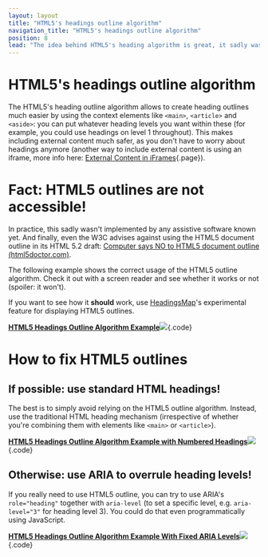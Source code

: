 ```yaml
---
layout: layout
title: "HTML5's headings outline algorithm"
navigation_title: "HTML5's headings outline algorithm"
position: 8
lead: "The idea behind HTML5's heading algorithm is great, it sadly was never picked up by any browser or screen reader."
---
```


# HTML5's headings outline algorithm

The HTML5's heading outline algorithm allows to create heading outlines much easier by using the context elements like `<main>`, `<article>` and `<aside>`: you can put whatever heading levels you want within these (for example, you could use headings on level 1 throughout). This makes including external content much safer, as you don't have to worry about headings anymore (another way to include external content is using an iframe, more info here: [External Content in iFrames](/examples/iframes){.page}).

# Fact: HTML5 outlines are not accessible!

In practice, this sadly wasn't implemented by any assistive software known yet. And finally, even the W3C advises against using the HTML5 document outline in its HTML 5.2 draft: [Computer says NO to HTML5 document outline (html5doctor.com)](http://html5doctor.com/computer-says-no-to-html5-document-outline/).

The following example shows the correct usage of the HTML5 outline algorithm. Check it out with a screen reader and see whether it works or not (spoiler: it won't).

If you want to see how it **should** work, use [HeadingsMap](@page-59)'s experimental feature for displaying HTML5 outlines.

[**HTML5 Headings Outline Algorithm Example**![](https://s3-us-west-2.amazonaws.com/i.cdpn.io/1279260.owyXqN.small.2f94c6cb-a57a-40b5-bd39-37ddad8c32bf.png)](https://codepen.io/accessibility-developer-guide/pen/owyXqN){.code}

# How to fix HTML5 outlines

## If possible: use standard HTML headings!

The best is to simply avoid relying on the HTML5 outline algorithm. Instead, use the traditional HTML heading mechanism (irrespective of whether you're combining them with elements like `<main>` or `<article>`).

[**HTML5 Headings Outline Algorithm Example with Numbered Headings**![](https://s3-us-west-2.amazonaws.com/i.cdpn.io/1279260.OgEVEm.small.0f84404f-900d-4551-a232-832603042c22.png)](https://codepen.io/accessibility-developer-guide/pen/OgEVEm){.code}

## Otherwise: use ARIA to overrule heading levels!

If you really need to use HTML5 outline, you can try to use ARIA's `role="heading"` together with `aria-level` (to set a specific level, e.g. `aria-level="3"` for heading level 3). You could do that even programmatically using JavaScript.

[**HTML5 Headings Outline Algorithm Example With Fixed ARIA Levels**![](https://s3-us-west-2.amazonaws.com/i.cdpn.io/1279260.dRKVdb.small.6008d13b-5105-45fe-92f3-f510ecfc6995.png)](https://codepen.io/accessibility-developer-guide/pen/dRKVdb){.code}